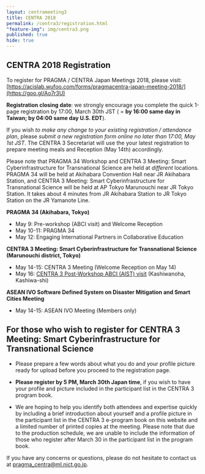 ```yaml
---
layout: centrameeting3
title: CENTRA 2018
permalink: /centra3/registration.html
"feature-img": img/centra3.png
published: true
hide: true
---
```



## CENTRA 2018 Registration


To register for PRAGMA / CENTRA Japan Meetings 2018, please visit: [https://acislab.wufoo.com/forms/pragmacentra-japan-meeting-2018/](https://goo.gl/Ao7r3U)  

**Registration closing date**: we strongly encourage you complete the quick 1-page registration by 17:00, March 30th JST ( = **by 16:00 same day in Taiwan; by 04:00 same day U.S. EDT**).

If you wish *to make any change to your existing registration / attendance plan*, please *submit a new registration form online no later than 17:00, May 1st JST*. The CENTRA 3 Secretariat will use the your latest registration to prepare meeting meals and Reception (May 14th) accordingly.  

Please note that PRAGMA 34 Workshop and CENTRA 3 Meeting: Smart Cyberinfrastructure for Transnational Science are held at *different* locations. PRAGMA 34 will be held at Akihabara Convention Hall near JR Akihabara Station, and CENTRA 3 Meeting: Smart Cyberinfrastructure for Transnational Science will be held at AP Tokyo Marunouchi near JR Tokyo Station. It takes about 4 minutes from JR Akihabara Station to JR Tokyo Station on the JR Yamanote Line.  


**PRAGMA 34 (Akihabara, Tokyo)** 
*	May 9: Pre-workshop (ABCI visit) and Welcome Reception  
*	May 10-11: PRAGMA 34  
*	May 12: Engaging International Partners in Collaborative Education   

**CENTRA 3 Meeting: Smart Cyberinfrastructure for Transnational Science (Marunouchi district, Tokyo)**  
*	May 14-15: CENTRA 3 Meeting (Welcome Reception on May 14) 
* May 16: [CENTRA 3 Post-Workshop ABCI (AIST) visit](http://www.globalcentra.org/centra3/abci.html) (Kashiwanoha, Kashiwa-shi)

**ASEAN IVO Software Defined System on Disaster Mitigation and Smart Cities Meeting** 
*	May 14-15: ASEAN IVO Meeting (Members only)  


## For those who wish to register for CENTRA 3 Meeting: Smart Cyberinfrastructure for Transnational Science 

* Please prepare a few words about what you do and your profile picture ready for upload before you proceed to the registration page. 
  
* **Please register by 5 PM, March 30th Japan time**, if you wish to have your profile and picture included in the participant list in the CENTRA 3 program book.  
  
* We are hoping to help you identify both attendees and expertise quickly by including a brief introduction about yourself and a profile picture in the participant list in the CENTRA 3 e-program book on this website and a limited number of printed copies at the meeting. Please note that due to the production schedule, we are unable to include the information of those who register after March 30 in the participant list in the program book.  
  
If you have any concerns or questions, please do not hesitate to contact us at pragma_centra@ml.nict.go.jp.  
